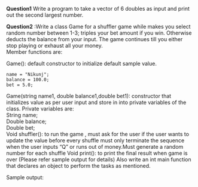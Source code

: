 
**Question1** Write a program to take a vector of 6 doubles as input and print out the second largest number. 




**Question2** :Write a class Game for a shuffler game while makes you select random number between 1-3; triples your bet amount if you win. Otherwise deducts the balance from your input.
The game continues till you either stop playing or exhaust all your money.                           
Member functions are:                              

Game(): default constructor to initialize default sample value.                       
```
name = "Nikunj";
balance = 100.0;
bet = 5.0;
```
Game(string name1, double balance1,double bet1): constructor that initializes value as per user input and store in into private variables of the class.
Private variables are:               
String name;             
Double balance;                
Double bet;                                   
Void shuffler(): to run the game , must ask for the user if the user wants to update the value before every shuffle must only terminate the sequence 
when the user inputs “Q” or runs out of money.Must generate a random number for each shuffle
Void print(): to print the final result when game is over (Please refer sample output for details)
Also write an int main function that declares an object to perform the tasks as mentioned. 

Sample output:
```
